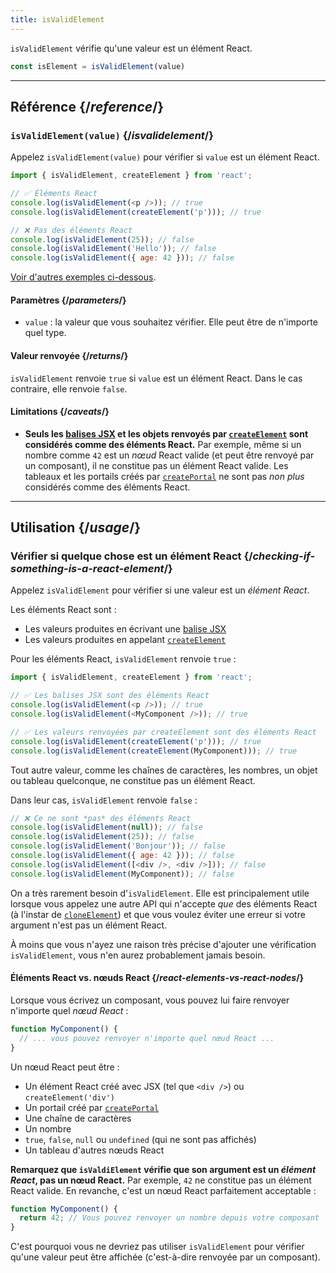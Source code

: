 ```yaml
---
title: isValidElement
---
```


<Intro>

`isValidElement` vérifie qu'une valeur est un élément React.

```js
const isElement = isValidElement(value)
```

</Intro>

<InlineToc />

---

## Référence {/*reference*/}

### `isValidElement(value)` {/*isvalidelement*/}

Appelez `isValidElement(value)` pour vérifier si `value` est un élément React.

```js
import { isValidElement, createElement } from 'react';

// ✅ Éléments React
console.log(isValidElement(<p />)); // true
console.log(isValidElement(createElement('p'))); // true

// ❌ Pas des éléments React
console.log(isValidElement(25)); // false
console.log(isValidElement('Hello')); // false
console.log(isValidElement({ age: 42 })); // false
```

[Voir d'autres exemples ci-dessous](#usage).

#### Paramètres {/*parameters*/}

* `value` : la valeur que vous souhaitez vérifier. Elle peut être de n'importe quel type.

#### Valeur renvoyée {/*returns*/}

`isValidElement` renvoie `true` si `value` est un élément React.  Dans le cas contraire, elle renvoie `false`.

#### Limitations {/*caveats*/}

* **Seuls les [balises JSX](/learn/writing-markup-with-jsx) et les objets renvoyés par [`createElement`](/reference/react/createElement) sont considérés comme des éléments React.**  Par exemple, même si un nombre comme `42` est un *nœud* React valide (et peut être renvoyé par un composant), il ne constitue pas un élément React valide. Les tableaux et les portails créés par [`createPortal`](/reference/react-dom/createPortal) ne sont pas *non plus* considérés comme des éléments React.

---

## Utilisation {/*usage*/}

### Vérifier si quelque chose est un élément React {/*checking-if-something-is-a-react-element*/}

Appelez `isValidElement` pour vérifier si une valeur est un *élément React*.

Les éléments React sont :

- Les valeurs produites en écrivant une [balise JSX](/learn/writing-markup-with-jsx)
- Les valeurs produites en appelant [`createElement`](/reference/react/createElement)

Pour les éléments React, `isValidElement` renvoie `true` :

```js
import { isValidElement, createElement } from 'react';

// ✅ Les balises JSX sont des éléments React
console.log(isValidElement(<p />)); // true
console.log(isValidElement(<MyComponent />)); // true

// ✅ Les valeurs renvoyées par createElement sont des éléments React
console.log(isValidElement(createElement('p'))); // true
console.log(isValidElement(createElement(MyComponent))); // true
```

Tout autre valeur, comme les chaînes de caractères, les nombres, un objet ou tableau quelconque, ne constitue pas un élément React.

Dans leur cas, `isValidElement` renvoie `false` :

```js
// ❌ Ce ne sont *pas* des éléments React
console.log(isValidElement(null)); // false
console.log(isValidElement(25)); // false
console.log(isValidElement('Bonjour')); // false
console.log(isValidElement({ age: 42 })); // false
console.log(isValidElement([<div />, <div />])); // false
console.log(isValidElement(MyComponent)); // false
```

On a très rarement besoin d'`isValidElement`. Elle est principalement utile lorsque vous appelez une autre API qui n'accepte *que* des éléments React (à l'instar de [`cloneElement`](/reference/react/cloneElement)) et que vous voulez éviter une erreur si votre argument n'est pas un élément React.

À moins que vous n'ayez une raison très précise d'ajouter une vérification `isValidElement`, vous n'en aurez probablement jamais besoin.

<DeepDive>

#### Éléments React vs. nœuds React {/*react-elements-vs-react-nodes*/}

Lorsque vous écrivez un composant, vous pouvez lui faire renvoyer n'importe quel *nœud React* :

```js
function MyComponent() {
  // ... vous pouvez renvoyer n'importe quel nœud React ...
}
```

Un nœud React peut être :

- Un élément React créé avec JSX (tel que `<div />`) ou `createElement('div')`
- Un portail créé par [`createPortal`](/reference/react-dom/createPortal)
- Une chaîne de caractères
- Un nombre
- `true`, `false`, `null` ou `undefined` (qui ne sont pas affichés)
- Un tableau d'autres nœuds React

**Remarquez que `isValdiElement` vérifie que son argument est un *élément React*, pas un nœud React.** Par exemple, `42` ne constitue pas un élément React valide. En revanche, c'est un nœud React parfaitement acceptable :

```js
function MyComponent() {
  return 42; // Vous pouvez renvoyer un nombre depuis votre composant
}
```

C'est pourquoi vous ne devriez pas utiliser `isValidElement` pour vérifier qu'une valeur peut être affichée (c'est-à-dire renvoyée par un composant).

</DeepDive>
